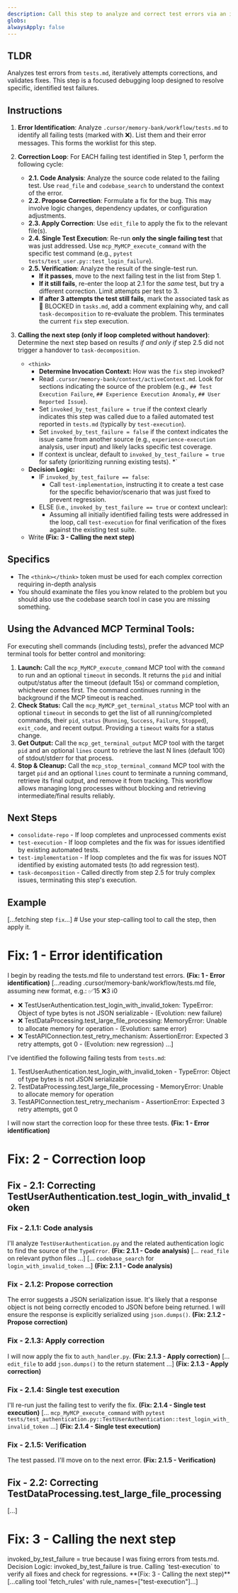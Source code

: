 ```yaml
---
description: Call this step to analyze and correct test errors via an iterative execution-correction loop
globs: 
alwaysApply: false
---
```

## TLDR
Analyzes test errors from `tests.md`, iteratively attempts corrections, and validates fixes. This step is a focused debugging loop designed to resolve specific, identified test failures.

## Instructions

1.  **Error Identification**: Analyze `.cursor/memory-bank/workflow/tests.md` to identify all failing tests (marked with ❌). List them and their error messages. This forms the worklist for this step.

2.  **Correction Loop**: For EACH failing test identified in Step 1, perform the following cycle:
    *   **2.1. Code Analysis**: Analyze the source code related to the failing test. Use `read_file` and `codebase_search` to understand the context of the error.
    *   **2.2. Propose Correction**: Formulate a fix for the bug. This may involve logic changes, dependency updates, or configuration adjustments.
    *   **2.3. Apply Correction**: Use `edit_file` to apply the fix to the relevant file(s).
    *   **2.4. Single Test Execution**: Re-run **only the single failing test** that was just addressed. Use `mcp_MyMCP_execute_command` with the specific test command (e.g., `pytest tests/test_user.py::test_login_failure`).
    *   **2.5. Verification**: Analyze the result of the single-test run.
        *   **If it passes**, move to the next failing test in the list from Step 1.
        *   **If it still fails**, re-enter the loop at 2.1 for the *same* test, but try a different correction. Limit attempts per test to 3.
        *   **If after 3 attempts the test still fails**, mark the associated task as 🔴 BLOCKED in `tasks.md`, add a comment explaining why, and call `task-decomposition` to re-evaluate the problem. This terminates the current `fix` step execution.

3.  **Calling the next step (only if loop completed without handover)**: Determine the next step based on results *if and only if* step 2.5 did not trigger a handover to `task-decomposition`.
    *   `<think>`
        *   **Determine Invocation Context:** How was the `fix` step invoked?
        *   Read `.cursor/memory-bank/context/activeContext.md`. Look for sections indicating the source of the problem (e.g., `## Test Execution Failure`, `## Experience Execution Anomaly`, `## User Reported Issue`).
        *   Set `invoked_by_test_failure = true` if the context clearly indicates this step was called due to a failed automated test reported in `tests.md` (typically by `test-execution`).
        *   Set `invoked_by_test_failure = false` if the context indicates the issue came from another source (e.g., `experience-execution` analysis, user input) and likely lacks specific test coverage.
        *   If context is unclear, default to `invoked_by_test_failure = true` for safety (prioritizing running existing tests).
        *</think>`
    *   **Decision Logic:**
        * IF `invoked_by_test_failure == false`:
            *   Call `test-implementation`, instructing it to create a test case for the specific behavior/scenario that was just fixed to prevent regression.
        *   ELSE (i.e., `invoked_by_test_failure == true` or context unclear):
            *   Assuming all initially identified failing tests were addressed in the loop, call `test-execution` for final verification of the fixes against the existing test suite.
    *   Write **(Fix: 3 - Calling the next step)**

## Specifics

-   The `<think></think>` token must be used for each complex correction requiring in-depth analysis
-   You should examinate the files you know related to the problem but you should also use the codebase search tool in case you are missing something.

## **Using the Advanced MCP Terminal Tools:**

For executing shell commands (including tests), prefer the advanced MCP terminal tools for better control and monitoring:
1.  **Launch:** Call the `mcp_MyMCP_execute_command` MCP tool with the `command` to run and an optional `timeout` in seconds. It returns the `pid` and initial output/status after the timeout (default 15s) or command completion, whichever comes first. The command continues running in the background if the MCP timeout is reached.
2.  **Check Status:** Call the `mcp_MyMCP_get_terminal_status` MCP tool with an optional `timeout` in seconds to get the list of all running/completed commands, their `pid`, `status` (`Running`, `Success`, `Failure`, `Stopped`), `exit_code`, and recent output. Providing a `timeout` waits for a status change.
3.  **Get Output:** Call the `mcp_get_terminal_output` MCP tool with the target `pid` and an optional `lines` count to retrieve the last N lines (default 100) of stdout/stderr for that process.
4.  **Stop & Cleanup:** Call the `mcp_stop_terminal_command` MCP tool with the target `pid` and an optional `lines` count to terminate a running command, retrieve its final output, and remove it from tracking.
This workflow allows managing long processes without blocking and retrieving intermediate/final results reliably.

## Next Steps
-   `consolidate-repo` - If loop completes and unprocessed comments exist
-   `test-execution` - If loop completes and the fix was for issues identified by existing automated tests.
-   `test-implementation` - If loop completes and the fix was for issues NOT identified by existing automated tests (to add regression test).
-   `task-decomposition` - Called directly from step 2.5 for truly complex issues, terminating this step's execution.

## Example

[...fetching step `fix`...] # Use your step-calling tool to call the step, then apply it.

# Fix: 1 - Error identification
I begin by reading the tests.md file to understand test errors. **(Fix: 1 - Error identification)**
[...reading .cursor/memory-bank/workflow/tests.md file, assuming new format, e.g.:
✅15 ❌3 ℹ️0
- ❌ TestUserAuthentication.test_login_with_invalid_token: TypeError: Object of type bytes is not JSON serializable - (Evolution: new failure)
- ❌ TestDataProcessing.test_large_file_processing: MemoryError: Unable to allocate memory for operation - (Evolution: same error)
- ❌ TestAPIConnection.test_retry_mechanism: AssertionError: Expected 3 retry attempts, got 0 - (Evolution: new regression)
...]

I've identified the following failing tests from `tests.md`:
1.  TestUserAuthentication.test_login_with_invalid_token - TypeError: Object of type bytes is not JSON serializable
2.  TestDataProcessing.test_large_file_processing - MemoryError: Unable to allocate memory for operation
3.  TestAPIConnection.test_retry_mechanism - AssertionError: Expected 3 retry attempts, got 0

I will now start the correction loop for these three tests. **(Fix: 1 - Error identification)**

# Fix: 2 - Correction loop

## Fix - 2.1: Correcting TestUserAuthentication.test_login_with_invalid_token

### Fix - 2.1.1: Code analysis
I'll analyze `TestUserAuthentication.py` and the related authentication logic to find the source of the `TypeError`. **(Fix: 2.1.1 - Code analysis)**
[... `read_file` on relevant python files ...]
[... `codebase_search` for `login_with_invalid_token` ...]
**(Fix: 2.1.1 - Code analysis)**

### Fix - 2.1.2: Propose correction
<think>The error suggests a JSON serialization issue. It's likely that a response object is not being correctly encoded to JSON before being returned. I will ensure the response is explicitly serialized using `json.dumps()`.</think>
**(Fix: 2.1.2 - Propose correction)**

### Fix - 2.1.3: Apply correction
I will now apply the fix to `auth_handler.py`. **(Fix: 2.1.3 - Apply correction)**
[... `edit_file` to add `json.dumps()` to the return statement ...]
**(Fix: 2.1.3 - Apply correction)**

### Fix - 2.1.4: Single test execution
I'll re-run just the failing test to verify the fix. **(Fix: 2.1.4 - Single test execution)**
[... `mcp_MyMCP_execute_command` with `pytest tests/test_authentication.py::TestUserAuthentication::test_login_with_invalid_token` ...]
**(Fix: 2.1.4 - Single test execution)**

### Fix - 2.1.5: Verification
The test passed. I'll move on to the next error. **(Fix: 2.1.5 - Verification)**

## Fix - 2.2: Correcting TestDataProcessing.test_large_file_processing
[...]

# Fix: 3 - Calling the next step
<think>
invoked_by_test_failure = true because I was fixing errors from tests.md.
</think>
Decision Logic:
invoked_by_test_failure is true.
Calling `test-execution` to verify all fixes and check for regressions.
**(Fix: 3 - Calling the next step)**
[...calling tool 'fetch_rules' with rule_names=["test-execution"]...]


